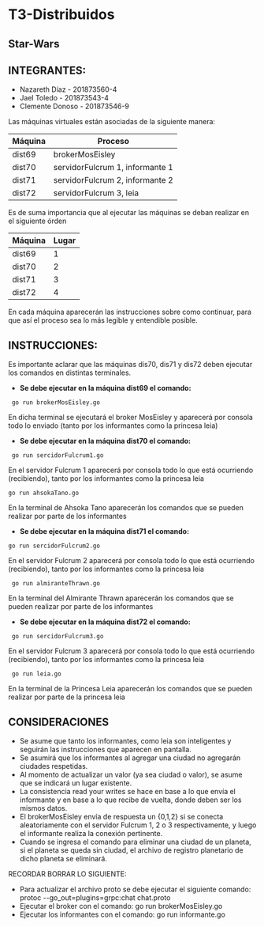 # T3-Distribuidos
## Star-Wars

## INTEGRANTES:
- Nazareth Díaz - 201873560-4
- Jael Toledo - 201873543-4
- Clemente Donoso - 201873546-9

Las máquinas virtuales están asociadas de la siguiente manera:

|Máquina | Proceso |
| ----- | ----- |
| dist69 | brokerMosEisley |
| dist70 | servidorFulcrum 1, informante 1 |
| dist71 | servidorFulcrum 2, informante 2 |
| dist72 | servidorFulcrum 3, leia |

Es de suma importancia que al ejecutar las máquinas se deban realizar en el siguiente órden

|Máquina | Lugar |
| ----- | ----- |
| dist69 | 1 |
| dist70 | 2 |
| dist71 | 3 |
| dist72 | 4 |

En cada máquina aparecerán las instrucciones sobre como continuar, para que así el proceso sea lo más legible y entendible posible.

## INSTRUCCIONES:
Es importante aclarar que las máquinas dis70, dis71 y dis72 deben ejecutar los comandos en distintas terminales.
- **Se debe ejecutar en la máquina dist69 el comando:**

``` go run brokerMosEisley.go```

En dicha terminal se ejecutará el broker MosEisley y aparecerá por consola todo lo enviado (tanto por los informantes como la princesa leia)

- **Se debe ejecutar en la máquina dist70 el comando:**

``` go run sercidorFulcrum1.go``` 

En el servidor Fulcrum 1 aparecerá por consola todo lo que está ocurriendo (recibiendo), tanto por los informantes como la princesa leia

``` go run ahsokaTano.go ``` 

En la terminal de Ahsoka Tano aparecerán los comandos que se pueden realizar por parte de los informantes

- **Se debe ejecutar en la máquina dist71 el comando:**

``` go run sercidorFulcrum2.go ``` 

En el servidor Fulcrum 2 aparecerá por consola todo lo que está ocurriendo (recibiendo), tanto por los informantes como la princesa leia

``` go run almiranteThrawn.go``` 

En la terminal del Almirante Thrawn aparecerán los comandos que se pueden realizar por parte de los informantes

- **Se debe ejecutar en la máquina dist72 el comando:**

``` go run sercidorFulcrum3.go``` 

En el servidor Fulcrum 3 aparecerá por consola todo lo que está ocurriendo (recibiendo), tanto por los informantes como la princesa leia 

``` go run leia.go``` 

En la terminal de la Princesa Leia aparecerán los comandos que se pueden realizar por parte de la princesa leia

## CONSIDERACIONES
- Se asume que tanto los informantes, como leia son inteligentes y seguirán las instrucciones que aparecen en pantalla.
- Se asumirá que los informantes al agregar una ciudad no agregarán ciudades respetidas.
- Al momento de actualizar un valor (ya sea ciudad o valor), se asume que se indicará un lugar existente.
- La consistencia read your writes se hace en base a lo que envía el informante y en base a lo que recibe de vuelta, donde deben ser los mismos datos.
- El brokerMosEisley envía de respuesta un {0,1,2} si se conecta aleatoriamente con el servidor Fulcrum 1, 2 o 3 respectivamente, y luego el informante realiza la conexión pertinente.
- Cuando se ingresa el comando para eliminar una ciudad de un planeta, si el planeta se queda sin ciudad, el archivo de registro planetario de dicho planeta se eliminará.

RECORDAR BORRAR LO SIGUIENTE:

- Para actualizar el archivo proto se debe ejecutar el siguiente comando: protoc --go_out=plugins=grpc:chat chat.proto
- Ejecutar el broker con el comando: go run brokerMosEisley.go
- Ejecutar los informantes con el comando: go run informante.go